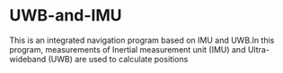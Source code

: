 # UWB-and-IMU
This is an integrated navigation program based on IMU and UWB.In this program, measurements of Inertial measurement unit (IMU) and Ultra-wideband (UWB) are used to calculate positions
